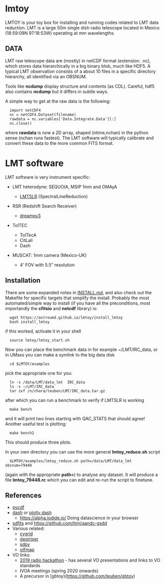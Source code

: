 # lmtoy

LMTOY is your toy box for installing and running codes related to LMT data reduction. LMT is a large
50m single dish radio telescope located in Mexico (18:59:09N 97:18:53W) operating at mm wavelengths.


## DATA

LMT raw telescope data are (mostly) in netCDF format (extension: .nc), which stores
data hierarchically in a big binary blob, much like HDF5.
A typical LMT observation consists of a about 10 files
in a specific directory hierarchy, all identified via an OBSNUM. 

Tools like **ncdump** display structure and contents (as
CDL). Careful, hdf5 also contains **ncdump** but it differs in subtle
ways.

A simple way to get at the raw data is the following:

      import netCDF4
      nc = netCDF4.Dataset(filename)
      rawdata = nc.variables['Data.Integrate.Data'][:]
      nc.close()

where **rawdata** is now a 2D array, shaped (ntime,nchan) in the python sense (nchan runs fastest).
The LMT software will typically calibrate and convert these data to the more common FITS format.


# LMT software

LMT software is very instrument specific:


* LMT heterodyne: SEQUOIA, MSIP 1mm and OMAyA
  * [LMTSLR](https://github.com/lmt-heterodyne/SpectralLineReduction)   (SpectralLineReduction)  

* RSR (Redshift Search Receiver)
  * [dreampy3](https://github.com/lmt-heterodyne/dreampy3)

* TolTEC
  * TolTecA
  * CitLali
  * Dash

* MUSCAT: 1mm camera (Mexico-UK)
  *  4' FOV with 5.5" resolution

## Installation

There are some expanded notes in [INSTALL.md](INSTALL.md), and also check out the
Makefile for specific targets that simplify the install. Probably the most automated/simple
way to install (if you have all the preconditions, most importandly the **cfitsio** and **netcdf** library) is:

      wget https://astroumd.github.io/lmtoy/install_lmtoy
      bash install_lmtoy

if this worked, activate it in your shell

      source lmtoy/lmtoy_start.sh

Now you can place the benchmark data in for example ~/LMT/IRC_data, or in UMass you
can make a symlink to the big data disk

      cd $LMTOY/examples

pick the appropriate one for you:

      ln -s /data/LMT/data_lmt  IRC_data
      ln -s ~/LMT/IRC_data
      tar zxf /n/chara/teuben/LMT/IRC_data.tar.gz

after which you can run a benchmark to verify if LMTSLR is working

      make bench

and it will print two lines starting with QAC_STATS that should agree! Another useful
test is plotting:

      make bench2

This should produce three plots.

In your own directory you can use the more general **lmtoy_reduce.sh** script

      $LMTOY/examples/lmtoy_reduce.sh path=/data/LMT/data_lmt  obsnum=79448

(again with the appropriate **path=**) to analyse any dataset. It will produce
a file **lmtoy_79448.rc** which you can edit and re-run the script to finetune.


## References

* [pycdf](http://pysclint.sourceforge.net/pycdf)
* [dash](https://dash.plotly.com/) or [plotly dash](https://plotly.com/dash/)
  *  https://alpha.iodide.io/      Doing datascience in your browser
* [sdfits](https://fits.gsfc.nasa.gov/registry/sdfits.html) and https://github.com/timj/aandc-gsdd
* Various related:
  * [cygrid](https://github.com/bwinkel/cygrid)
  * [destriper](https://github.com/low-sky/destriper)
  * [sdpy](https://github.com/keflavich/sdpy)
  * [otfmap](https://github.com/low-sky/otfmap)
* VO links:
  * [2019 radio hackathon](https://www.asterics2020.eu/dokuwiki/doku.php?id=open:wp4:wp4techforum5:radiointhevo) - has several VO presentations and links to VO standards
  * IVOA meetings (spring 2020 onwards)
  * A precursor in [gbtoy}(https://github.com/teuben/gbtoy)

